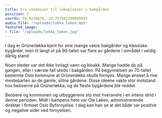 ```yaml
---
title: Fra utedasser til lekeplasser i bakgården
position: 7
coords: 59.9238678, 10.757842299999993
audio_file: "/uploads/lokka_loken.mp3"
featured_image:
- file: "/uploads/lokka_loken.jpg"
---
```


I dag er Grünerløkka kjent for sine mange vakre bakgårder og klassiske bygårder, men til langt ut på 90-tallet var flere av gårdene i området i veldig dårlig stand.

Noen steder var det ikke innlagt vann og kloakk. Mange hadde do på gangen, eller i værste fall utedo i bakgården. På begynnelsen av 70-tallet bestemte Oslo kommune at Grünerløkka skulle fornyes. Mange ønsket å rive mesteparten av de gamle, slitne gårdene. Disse ideene vakte stor motstand hos beboerne på Grünerløkka, og de fleste bygårdene ble reddet.

Beobere og kommunen og utbyggerene sto mot hverandre i en intens strid i denne perioden. Midt i kampens hete var Ole Løken, administrerende direktør i firmaet Oslo Byfornyelse. I dag kan han se at det både var positive og negative sider ved fornyelsen.